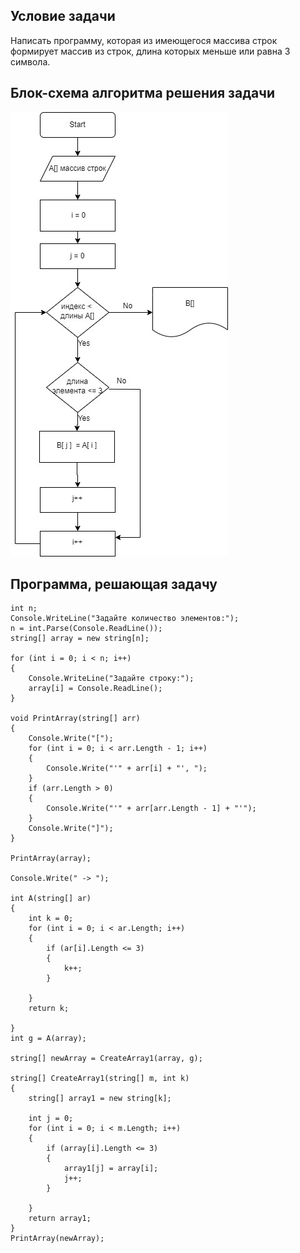 ## Условие задачи
Написать программу, которая из имеющегося массива строк формирует массив из строк, длина которых меньше или равна 3 символа.
## Блок-схема алгоритма решения задачи
![Блок-схема](Endd.jpg)
## Программа, решающая задачу
~~~
int n;
Console.WriteLine("Задайте количество элементов:");
n = int.Parse(Console.ReadLine());
string[] array = new string[n];

for (int i = 0; i < n; i++)
{
    Console.WriteLine("Задайте строку:");
    array[i] = Console.ReadLine();
}

void PrintArray(string[] arr)
{
    Console.Write("[");
    for (int i = 0; i < arr.Length - 1; i++)
    {
        Console.Write("'" + arr[i] + "', ");
    }
    if (arr.Length > 0)
    {
        Console.Write("'" + arr[arr.Length - 1] + "'");
    }
    Console.Write("]");
}

PrintArray(array);

Console.Write(" -> ");

int A(string[] ar)
{
    int k = 0;
    for (int i = 0; i < ar.Length; i++)
    {
        if (ar[i].Length <= 3)
        {
            k++;
        }

    }
    return k;

}
int g = A(array);

string[] newArray = CreateArray1(array, g);

string[] CreateArray1(string[] m, int k)
{
    string[] array1 = new string[k];

    int j = 0;
    for (int i = 0; i < m.Length; i++)
    {
        if (array[i].Length <= 3)
        {
            array1[j] = array[i];
            j++;
        }

    }
    return array1;
}
PrintArray(newArray);
~~~

